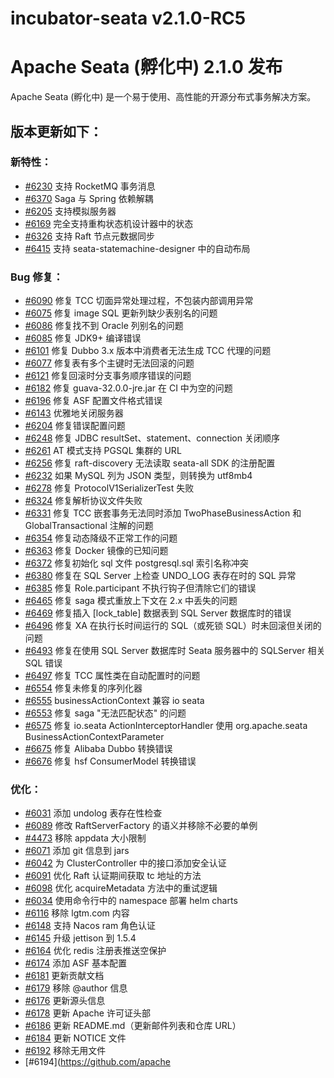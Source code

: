 # incubator-seata v2.1.0-RC5

# Apache Seata (孵化中) 2.1.0 发布

Apache Seata (孵化中) 是一个易于使用、高性能的开源分布式事务解决方案。

## 版本更新如下：

### 新特性：

- [#6230](https://github.com/apache/incubator-seata/pull/6230) 支持 RocketMQ 事务消息
- [#6370](https://github.com/seata/seata/pull/6370) Saga 与 Spring 依赖解耦
- [#6205](https://github.com/apache/incubator-seata/pull/6205) 支持模拟服务器
- [#6169](https://github.com/apache/incubator-seata/pull/6169) 完全支持重构状态机设计器中的状态
- [#6326](https://github.com/apache/incubator-seata/pull/6326) 支持 Raft 节点元数据同步
- [#6415](https://github.com/apache/incubator-seata/pull/6415) 支持 seata-statemachine-designer 中的自动布局

### Bug 修复：

- [#6090](https://github.com/apache/incubator-seata/pull/6090) 修复 TCC 切面异常处理过程，不包装内部调用异常
- [#6075](https://github.com/apache/incubator-seata/pull/6075) 修复 image SQL 更新列缺少表别名的问题
- [#6086](https://github.com/apache/incubator-seata/pull/6086) 修复找不到 Oracle 列别名的问题
- [#6085](https://github.com/apache/incubator-seata/pull/6085) 修复 JDK9+ 编译错误
- [#6101](https://github.com/apache/incubator-seata/pull/6101) 修复 Dubbo 3.x 版本中消费者无法生成 TCC 代理的问题
- [#6077](https://github.com/apache/incubator-seata/pull/6077) 修复表有多个主键时无法回滚的问题
- [#6121](https://github.com/apache/incubator-seata/pull/6121) 修复回滚时分支事务顺序错误的问题
- [#6182](https://github.com/apache/incubator-seata/pull/6182) 修复 guava-32.0.0-jre.jar 在 CI 中为空的问题
- [#6196](https://github.com/apache/incubator-seata/pull/6196) 修复 ASF 配置文件格式错误
- [#6143](https://github.com/apache/incubator-seata/pull/6143) 优雅地关闭服务器
- [#6204](https://github.com/apache/incubator-seata/pull/6204) 修复错误配置问题
- [#6248](https://github.com/apache/incubator-seata/pull/6248) 修复 JDBC resultSet、statement、connection 关闭顺序
- [#6261](https://github.com/apache/incubator-seata/pull/6261) AT 模式支持 PGSQL 集群的 URL
- [#6256](https://github.com/apache/incubator-seata/pull/6256) 修复 raft-discovery 无法读取 seata-all SDK 的注册配置
- [#6232](https://github.com/apache/incubator-seata/pull/6232) 如果 MySQL 列为 JSON 类型，则转换为 utf8mb4
- [#6278](https://github.com/apache/incubator-seata/pull/6278) 修复 ProtocolV1SerializerTest 失败
- [#6324](https://github.com/apache/incubator-seata/pull/6324) 修复解析协议文件失败
- [#6331](https://github.com/apache/incubator-seata/pull/6331) 修复 TCC 嵌套事务无法同时添加 TwoPhaseBusinessAction 和 GlobalTransactional 注解的问题
- [#6354](https://github.com/apache/incubator-seata/pull/6354) 修复动态降级不正常工作的问题
- [#6363](https://github.com/apache/incubator-seata/pull/6363) 修复 Docker 镜像的已知问题
- [#6372](https://github.com/apache/incubator-seata/pull/6372) 修复初始化 sql 文件 postgresql.sql 索引名称冲突
- [#6380](https://github.com/apache/incubator-seata/pull/6380) 修复在 SQL Server 上检查 UNDO_LOG 表存在时的 SQL 异常
- [#6385](https://github.com/apache/incubator-seata/pull/6385) 修复 Role.participant 不执行钩子但清除它们的错误
- [#6465](https://github.com/apache/incubator-seata/pull/6465) 修复 saga 模式重放上下文在 2.x 中丢失的问题
- [#6469](https://github.com/apache/incubator-seata/pull/6469) 修复插入 [lock_table] 数据表到 SQL Server 数据库时的错误
- [#6496](https://github.com/apache/incubator-seata/pull/6496) 修复 XA 在执行长时间运行的 SQL（或死锁 SQL）时未回滚但关闭的问题
- [#6493](https://github.com/apache/incubator-seata/pull/6493) 修复在使用 SQL Server 数据库时 Seata 服务器中的 SQLServer 相关 SQL 错误
- [#6497](https://github.com/apache/incubator-seata/pull/6497) 修复 TCC 属性类在自动配置时的问题
- [#6554](https://github.com/apache/incubator-seata/pull/6554) 修复未修复的序列化器
- [#6555](https://github.com/apache/incubator-seata/pull/6555) businessActionContext 兼容 io seata
- [#6553](https://github.com/apache/incubator-seata/pull/6553) 修复 saga "无法匹配状态" 的问题
- [#6575](https://github.com/apache/incubator-seata/pull/6575) 修复 io.seata ActionInterceptorHandler 使用 org.apache.seata BusinessActionContextParameter
- [#6675](https://github.com/apache/incubator-seata/pull/6675) 修复 Alibaba Dubbo 转换错误
- [#6676](https://github.com/apache/incubator-seata/pull/6676) 修复 hsf ConsumerModel 转换错误

### 优化：

- [#6031](https://github.com/apache/incubator-seata/pull/6031) 添加 undolog 表存在性检查
- [#6089](https://github.com/apache/incubator-seata/pull/6089) 修改 RaftServerFactory 的语义并移除不必要的单例
- [#4473](https://github.com/apache/incubator-seata/pull/4473) 移除 appdata 大小限制
- [#6071](https://github.com/apache/incubator-seata/pull/6071) 添加 git 信息到 jars
- [#6042](https://github.com/apache/incubator-seata/pull/6042) 为 ClusterController 中的接口添加安全认证
- [#6091](https://github.com/apache/incubator-seata/pull/6091) 优化 Raft 认证期间获取 tc 地址的方法
- [#6098](https://github.com/apache/incubator-seata/pull/6098) 优化 acquireMetadata 方法中的重试逻辑
- [#6034](https://github.com/apache/incubator-seata/pull/6034) 使用命令行中的 namespace 部署 helm charts
- [#6116](https://github.com/apache/incubator-seata/pull/6116) 移除 lgtm.com 内容
- [#6148](https://github.com/apache/incubator-seata/pull/6148) 支持 Nacos ram 角色认证
- [#6145](https://github.com/apache/incubator-seata/pull/6145) 升级 jettison 到 1.5.4
- [#6164](https://github.com/apache/incubator-seata/pull/6164) 优化 redis 注册表推送空保护
- [#6174](https://github.com/apache/incubator-seata/pull/6174) 添加 ASF 基本配置
- [#6181](https://github.com/apache/incubator-seata/pull/6181) 更新贡献文档
- [#6179](https://github.com/apache/incubator-seata/pull/6179) 移除 @author 信息
- [#6176](https://github.com/apache/incubator-seata/pull/6176) 更新源头信息
- [#6178](https://github.com/apache/incubator-seata/pull/6178) 更新 Apache 许可证头部
- [#6186](https://github.com/apache/incubator-seata/pull/6186) 更新 README.md（更新邮件列表和仓库 URL）
- [#6184](https://github.com/apache/incubator-seata/pull/6184) 更新 NOTICE 文件
- [#6192](https://github.com/apache/incubator-seata/pull/6192) 移除无用文件
- [#6194](https://github.com/apache